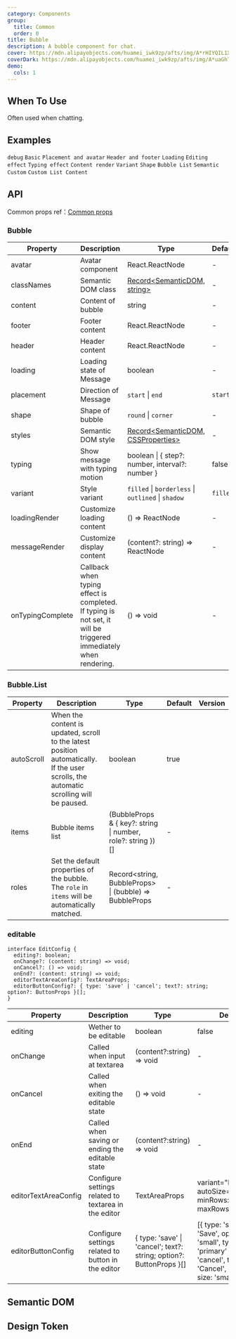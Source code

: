 ```yaml
---
category: Components
group:
  title: Common
  order: 0
title: Bubble
description: A bubble component for chat.
cover: https://mdn.alipayobjects.com/huamei_iwk9zp/afts/img/A*rHIYQIL1X-QAAAAAAAAAAAAADgCCAQ/original
coverDark: https://mdn.alipayobjects.com/huamei_iwk9zp/afts/img/A*uaGhTY1-LL0AAAAAAAAAAAAADgCCAQ/original
demo:
  cols: 1
---
```


## When To Use

Often used when chatting.

## Examples

<!-- prettier-ignore -->
<code src="./demo/debug.tsx" debug>debug</code>
<code src="./demo/basic.tsx">Basic</code>
<code src="./demo/avatar-and-placement.tsx">Placement and avatar</code>
<code src="./demo/header-and-footer.tsx">Header and footer</code>
<code src="./demo/loading.tsx">Loading</code>
<code src="./demo/editable.tsx">Editing effect</code>
<code src="./demo/typing.tsx">Typing effect</code>
<code src="./demo/markdown.tsx">Content render</code>
<code src="./demo/variant.tsx">Variant</code>
<code src="./demo/shape.tsx">Shape</code>
<code src="./demo/list.tsx">Bubble List</code>
<code src="./demo/bubble-custom.tsx">Semantic Custom</code>
<code src="./demo/list-custom.tsx">Custom List Content</code>

## API

Common props ref：[Common props](/docs/react/common-props)

### Bubble

| Property | Description | Type | Default | Version |
| --- | --- | --- | --- | --- |
| avatar | Avatar component | React.ReactNode | - |  |
| classNames | Semantic DOM class | [Record<SemanticDOM, string>](#semantic-dom) | - |  |
| content | Content of bubble | string | - |  |
| footer | Footer content | React.ReactNode | - |  |
| header | Header content | React.ReactNode | - |  |
| loading | Loading state of Message | boolean | - |  |
| placement | Direction of Message | `start` \| `end` | `start` |  |
| shape | Shape of bubble | `round` \| `corner` | - |  |
| styles | Semantic DOM style | [Record<SemanticDOM, CSSProperties>](#semantic-dom) | - |  |
| typing | Show message with typing motion | boolean \| { step?: number, interval?: number } | false |  |
| variant | Style variant | `filled` \| `borderless` \| `outlined` \| `shadow` | `filled` |  |
| loadingRender | Customize loading content | () => ReactNode | - |  |
| messageRender | Customize display content | (content?: string) => ReactNode | - |  |
| onTypingComplete | Callback when typing effect is completed. If typing is not set, it will be triggered immediately when rendering. | () => void | - |  |

### Bubble.List

| Property | Description | Type | Default | Version |
| --- | --- | --- | --- | --- |
| autoScroll | When the content is updated, scroll to the latest position automatically. If the user scrolls, the automatic scrolling will be paused. | boolean | true |  |
| items | Bubble items list | (BubbleProps & { key?: string \| number, role?: string })[] | - |  |
| roles | Set the default properties of the bubble. The `role` in `items` will be automatically matched. | Record<string, BubbleProps> \| (bubble) => BubbleProps | - |  |

### editable

```tsx
interface EditConfig {
  editing?: boolean;
  onChange?: (content: string) => void;
  onCancel?: () => void;
  onEnd?: (content: string) => void;
  editorTextAreaConfig?: TextAreaProps;
  editorButtonConfig?: { type: 'save' | 'cancel'; text?: string; option?: ButtonProps }[];
}
```

| Property | Description | Type | Default | Version |
| --- | --- | --- | --- | --- |
| editing | Wether to be editable | boolean | false |  |
| onChange | Called when input at textarea | (content?:string) => void | - |  |
| onCancel | Called when exiting the editable state | () => void | - |  |
| onEnd | Called when saving or ending the editable state | (content?:string) => void | - |  |
| editorTextAreaConfig | Configure settings related to textarea in the editor | TextAreaProps | variant="borderless" autoSize={{ minRows: 2, maxRows: 3 }} |  |
| editorButtonConfig | Configure settings related to button in the editor | { type: 'save' \| 'cancel'; text?: string; option?: ButtonProps }[] | [{ type: 'save', text: 'Save', option: { size: 'small', type: 'primary' } }, { type: 'cancel', text: 'Cancel', option: { size: 'small' } }] |  |

## Semantic DOM

<code src="./demo/_semantic.tsx" simplify="true"></code>

## Design Token

<ComponentTokenTable component="Bubble"></ComponentTokenTable>
